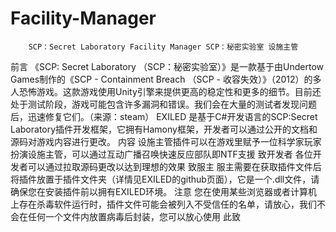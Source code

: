 # Facility-Manager
        SCP：Secret Laboratory Facility Manager SCP：秘密实验室 设施主管
前言
《SCP: Secret Laboratory （SCP：秘密实验室）》是一款基于由Undertow Games制作的《SCP - Containment Breach （SCP - 收容失效）》（2012）的多人恐怖游戏。这款游戏使用Unity引擎来提供更高的稳定性和更多的细节。目前还处于测试阶段，游戏可能包含许多漏洞和错误。我们会在大量的测试者发现问题后，迅速修复它们。（来源：steam）
EXILED 是基于C#开发语言的SCP:Secret Laboratory插件开发框架，它拥有Hamony框架，开发者可以通过公开的文档和源码对游戏内容进行更改。
内容
设施主管插件可以在游戏里赋予一位科学家玩家扮演设施主管，可以通过互动广播召唤快速反应部队即NTF支援
致开发者
各位开发者可以通过拉取源码更改以达到理想的效果
致服主
服主需要在获取插件文件后将插件放置于插件文件夹（详情见EXILED的github页面），它是一个.dll文件，请确保您在安装插件前以拥有EXILED环境。
注意
您在使用某些浏览器或者计算机上存在杀毒软件运行时，插件文件可能会被列入不受信任的名单，请放心，我们不会在任何一个文件内放置病毒后封装，您可以放心使用
此致
